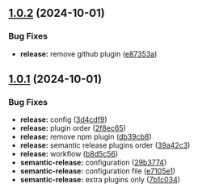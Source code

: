 ## [1.0.2](https://github.com/alx6s/my-faa/compare/v1.0.1...v1.0.2) (2024-10-01)


### Bug Fixes

* **release:** remove github plugin ([e87353a](https://github.com/alx6s/my-faa/commit/e87353a22816f5c990f465b7d9bedf4836d6ae45))

## [1.0.1](https://github.com/alx6s/my-faa/compare/v1.0.0...v1.0.1) (2024-10-01)


### Bug Fixes

* **release:** config ([3d4cdf9](https://github.com/alx6s/my-faa/commit/3d4cdf972b8f5c6bde2f8f8968efb72f8e37a555))
* **release:** plugin order ([2f8ec65](https://github.com/alx6s/my-faa/commit/2f8ec65bfbc4630ea9e3e82eac2844ccaa47c89c))
* **release:** remove npm plugin ([db39cb8](https://github.com/alx6s/my-faa/commit/db39cb8494727ece22cbe8425b5f49401ed24b37))
* **release:** semantic release plugins order ([39a42c3](https://github.com/alx6s/my-faa/commit/39a42c32aed890db6d292f17a4cac0c4d78cfc2d))
* **release:** workflow ([b8d5c56](https://github.com/alx6s/my-faa/commit/b8d5c569a4fc2686a390141d79443d8164b935e2))
* **semantic-release:** configuration ([29b3774](https://github.com/alx6s/my-faa/commit/29b37742881be081fbf3a0acee3ca7bf50e8e57e))
* **semantic-release:** configuration file ([e7105e1](https://github.com/alx6s/my-faa/commit/e7105e1a06ed85bc53ce90c707809a1320d9e86b))
* **semantic-release:** extra plugins only ([7b1c034](https://github.com/alx6s/my-faa/commit/7b1c034767d797f8aadc755a3c43083ef03a7ce9))
